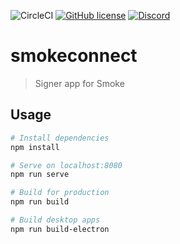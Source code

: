 ![CircleCI](https://img.shields.io/circleci/project/github/steemscript/steemconnect.svg)
[![GitHub license](https://img.shields.io/badge/license-MIT-blue.svg)](https://raw.githubusercontent.com/steemscript/steemconnect/master/LICENSE)
[![Discord](https://img.shields.io/discord/453832287637995521.svg?color=%236b80c4&label=discord)](https://discord.gg/v52akSX)

# smokeconnect

> Signer app for Smoke

## Usage

``` bash
# Install dependencies
npm install

# Serve on localhost:8080
npm run serve

# Build for production
npm run build

# Build desktop apps
npm run build-electron
```
